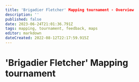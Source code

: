```yaml
---
title: 'Brigadier Fletcher' Mapping tournament - Overview
description: ''
published: false
date: 2023-06-24T21:01:36.791Z
tags: mapping, tournament, feedback, maps
editor: markdown
dateCreated: 2022-08-12T22:17:59.915Z
---
```


# 'Brigadier Fletcher' Mapping tournament
